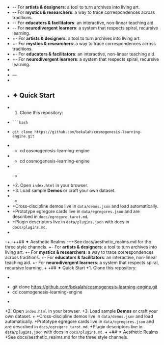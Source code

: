 - -- For **artists & designers**: a tool to turn archives into living art.  
- -- For **mystics & researchers**: a way to trace correspondences across traditions.  
- -- For **educators & facilitators**: an interactive, non-linear teaching aid.  
- -- For **neurodivergent learners**: a system that respects spiral, recursive learning.  
- +- For **artists & designers**: a tool to turn archives into living art.
- +- For **mystics & researchers**: a way to trace correspondences across traditions.
- +- For **educators & facilitators**: an interactive, non-linear teaching aid.
- +- For **neurodivergent learners**: a system that respects spiral, recursive learning.
-  
-  —
-  
-  ## ✦ Quick Start
-  1. Clone this repository:
-     ```bash
-     git clone https://github.com/bekalah/cosmogenesis-learning-engine.git
- -   cd cosmogenesis-learning-engine
- +   cd cosmogenesis-learning-engine
- +   ```
- +2. Open `index.html` in your browser.
- +3. Load sample **Demos** or craft your own dataset.
- +
- +Cross-discipline demos live in `data/demos.json` and load automatically.
- +Prototype egregore cards live in `data/egregores.json` and are described in `docs/egregore_tarot.md`.
- +Plugin descriptors live in `data/plugins.json` with docs in `docs/plugins.md`.
-  
-+
-++## ✦ Aesthetic Realms
-++See docs/aesthetic_realms.md for the three style channels.
+- For **artists & designers**: a tool to turn archives into living art.
+- For **mystics & researchers**: a way to trace correspondences across traditions.
+- For **educators & facilitators**: an interactive, non-linear teaching aid.
+- For **neurodivergent learners**: a system that respects spiral, recursive learning.
+
+## ✦ Quick Start
+1. Clone this repository:
+   ```bash
+   git clone https://github.com/bekalah/cosmogenesis-learning-engine.git
+   cd cosmogenesis-learning-engine
+   ```
+2. Open `index.html` in your browser.
+3. Load sample **Demos** or craft your own dataset.
+
+Cross-discipline demos live in `data/demos.json` and load automatically.
+Prototype egregore cards live in `data/egregores.json` and are described in `docs/egregore_tarot.md`.
+Plugin descriptors live in `data/plugins.json` with docs in `docs/plugins.md`.
+
+## ✦ Aesthetic Realms
+See docs/aesthetic_realms.md for the three style channels.
 
